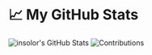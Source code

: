# &#x1f4c8; My GitHub Stats

![insolor's GitHub Stats](https://github-readme-stats.vercel.app/api?username=insolor&show_icons=true&line_height=33&count_private=true&theme=dark)
![Contributions](https://github-readme-streak-stats.herokuapp.com/?user=insolor&theme=dark)

